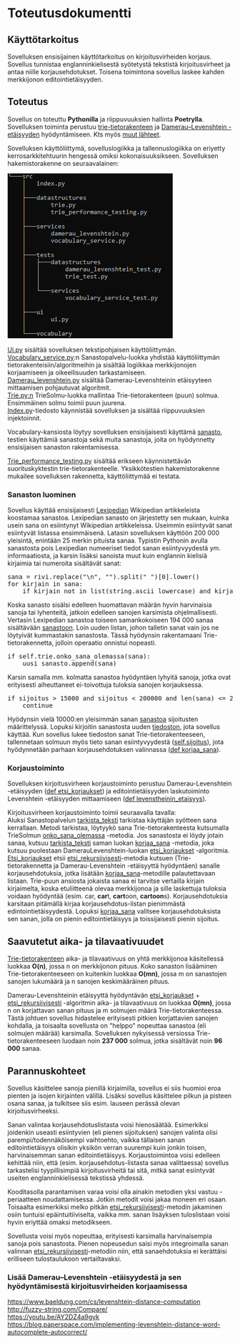 # Toteutusdokumentti

## Käyttötarkoitus

Sovelluksen ensisijainen käyttötarkoitus on kirjoitusvirheiden korjaus. Sovellus tunnistaa englanninkielisestä syötetystä tekstistä kirjoitusvirheet ja antaa niille korjausehdotukset. Toisena toimintona sovellus laskee kahden merkkijonon editointietäisyyden.

## Toteutus

Sovellus on toteuttu **Pythonilla** ja riippuvuuksien hallinta **Poetrylla**. Sovelluksen toiminta perustuu [trie-tietorakenteen](https://en.wikipedia.org/wiki/Trie) ja [Damerau–Levenshtein -etäisyyden](https://en.wikipedia.org/wiki/Damerau%E2%80%93Levenshtein_distance) hyödyntämiseen. Kts myös [muut lähteet](https://github.com/tietotuomas/Kirjoitusvirheiden-korjaaja/edit/main/dokumentit/toteutus.md#lis%C3%A4%C3%A4-dameraulevenshtein--et%C3%A4isyydest%C3%A4-ja-sen-hy%C3%B6dynt%C3%A4misest%C3%A4-kirjoitusvirhedeiden-korjaamisessa).

Sovelluksen käyttöliittymä, sovelluslogiikka ja tallennuslogiikka on eriyetty kerrosarkkitehtuurin hengessä omiksi kokonaisuuksikseen. Sovelluksen hakemistorakenne on seuraavalainen:

![Hakemistorakenne](/dokumentit/hakemistorakenne.png)


[Ui.py](/src/ui/ui.py) sisältää sovelluksen tekstipohjaisen käyttöliittymän.   
[Vocabulary_service.py](/src/services/vocabulary_service.py):n Sanastopalvelu-luokka yhdistää käyttöliittymän tietorakenteisiin/algoritmeihin ja sisältää logiikkaa merkkijonojen korjaamiseen ja oikeellisuuden tarkastamiseen.  
[Damerau_levenshtein.py](/src/services/damerau_levenshtein.py) sisältää Damerau-Levenshteinin etäisyyteen mittaamisen pohjautuvat algoritmit.  
[Trie.py:n](/src/datastructures/trie.py) TrieSolmu-luokka mallintaa Trie-tietorakenteen (puun) solmua. Ensimmäinen solmu toimii puun juurena.  
[Index.py](/src/index.py)-tiedosto käynnistää sovelluksen ja sisältää riippuvuuksien injektoinnit.  

Vocabulary-kansiosta löytyy sovelluksen ensisijaisesti käyttämä [sanasto](/src/vocabulary/modified_wiktionary.txt), testien käyttämiä sanastoja sekä muita sanastoja, joita on hyödynnetty ensisijaisen sanaston rakentamisessa.

[Trie_performance_testing.py](/src/datastructures/trie_performance_testing.py) sisältää erikseen käynnistettävän suorituskyktestin trie-tietorakenteelle. Yksikkötestien hakemistorakenne mukailee sovelluksen rakennetta, käyttöliittymää ei testata.

### Sanaston luominen

Sovellus käyttää ensisijaisesti [Lexipedian](https://en.lexipedia.org/) Wikipedian artikkeleista koostamaa sanastoa. Lexipedian sanasto on järjestetty sen mukaan, kuinka usein sana on esiintynyt Wikipedian artikkeleissa. Useimmin esiintyvät sanat esiintyvät listassa ensimmäisenä. Latasin sovelluksen käyttöön 200 000 yleisintä, enintään 25 merkin pituista sanaa. Typistin Pythonin avulla sanastosta pois Lexipedian numeeriset tiedot sanan esiintyvyydestä ym. informaatiosta, ja karsin lisäksi sanoista muut kuin englannin kielisiä kirjaimia tai numeroita sisältävät sanat:  
<pre>
sana = rivi.replace("\n", "").split(" ")[0].lower()  
for kirjain in sana: 
    if kirjain not in list(string.ascii_lowercase) and kirjain not in list(string.digits) and kirjain not in  ["'", "-"]:
</pre>

Koska sanasto sisälsi edelleen huomattavan määrän hyvin harvinaisia sanoja tai lyhenteitä, jatkoin edelleen sanojen karsimista ohjelmallisesti. Vertasin Lexipedian sanastoa toiseen samankokoiseen 194 000 sanaa sisältävään [sanastoon](http://www.gwicks.net/dictionaries.htm). Loin uuden listan, johon talletin sanat vain jos ne löytyivät kummastakin sanastosta. Tässä hyödynsin rakentamaani Trie-tietorakennetta, jolloin operaatio onnistui nopeasti.
<pre>
if self.trie.onko_sana_olemassa(sana):
    uusi_sanasto.append(sana)
</pre>

Karsin samalla mm. kolmatta sanastoa hyödyntäen lyhyitä sanoja, jotka ovat erityisesti aiheuttaneet ei-toivottuja tuloksia sanojen korjauksessa.
<pre>
if sijoitus > 15000 and sijoitus < 200000 and len(sana) <= 2:
    continue
</pre>

Hyödynsin vielä 10000:en yleisimmän sanan [sanastoa](https://englishgrammarhere.com/vocabulary/10000-most-common-words-in-english/) sijoitusten määrittelyssä. Lopuksi kirjoitin sanastosta uuden [tiedoston](/src/vocabulary/modified_wiktionary.txt), jota sovellus käyttää. Kun sovellus lukee tiedoston sanat Trie-tietorakenteeseen, tallennetaan solmuun myös tieto sanan esiintyvyydestä ([self.sijoitus](/src/datastructures/trie.py)), jota hyödynnetään parhaan korjausehdotuksen valinnassa ([def korjaa_sana](/src/services/vocabulary_service.py)).

### Korjaustoiminto

Sovelluksen kirjoitusvirheen korjaustoiminto perustuu Damerau-Levenshtein -etäisyyden ([def etsi_korjaukset](/src/services/damerau_levenshtein.py)) ja editointietäisyyden laskutoiminto Levenshtein -etäisyyden mittaamiseen ([def levenstheinin_etaisyys](/src/services/damerau_levenshtein.py)). 

Kirjoitusvirheen korjaustoiminto toimii seuraavalla tavalla:  
Aluksi Sanastopalvelun [tarkista_teksti](/src/services/vocabulary_service.py) tarkistaa käyttäjän syötteen sana kerrallaan. Metodi tarkistaa, löytyykö sana Trie-tietorakenteesta kutsumalla TrieSolmun [onko_sana_olemassa](/src/datastructures/trie.py) -metodia. Jos sanastosta ei löydy jotain sanaa, kutsuu [tarkista_teksti](/src/services/vocabulary_service.py) saman luokan [korjaa_sana](/src/services/vocabulary_service.py) -metodia, joka kutsuu puolestaan DamerauLevenshtein-luokan [etsi_korjaukset](/src/services/damerau_levenshtein.py) -algoritmia. [Etsi_korjaukset](/src/services/damerau_levenshtein.py) etsii [etsi_rekursiivisesti](/src/services/damerau_levenshtein.py)-metodia kutsuen (Trie-tietorakennetta ja Damerau-Levenshtein -etäisyyttä hyödyntäen) sanalle korjausehdotuksia, jotka lisätään [korjaa_sana](/src/services/vocabulary_service.py)-metodille palautettavaan listaan. Trie-puun ansiosta jokaista sanaa ei tarvitse vertailla kirjain kirjaimelta, koska etuliitteenä olevaa merkkijonoa ja sille laskettuja tuloksia voidaan hyödyntää (esim. car, **car**t, **cart**oon, **cartoon**s). Korjausehdotuksia karsitaan pitämällä kirjaa korjausehdotus-listan pienimmästä edintointietäisyydestä. Lopuksi [korjaa_sana](/src/services/vocabulary_service.py) valitsee korjausehdotuksista sen sanan, jolla on pienin editointietäisyys ja toissijaisesti pienin sijoitus. 

## Saavutetut aika- ja tilavaativuudet 
[Trie-tietorakenteen](/src/datastructures/trie.py) aika- ja tilavaativuus on yhtä merkkijonoa käsitellessä luokkaa **O(n)**, jossa n on merkkijonon pituus. Koko sanaston lisääminen Trie-tietorakenteeseen on kuitenkin luokkaa **O(mn)**, jossa m on sanastojen sanojen lukumäärä ja n sanojen keskimääräinen pituus.  

Damerau-Levenshteinin etäisyyttä hyödyntävän [etsi_korjaukset](/src/services/damerau_levenshtein.py) + [etsi_rekursiivisesti](/src/services/damerau_levenshtein.py) -algoritmin aika- ja tilavaativuus on luokkaa **O(mn)**, jossa n on korjattavan sanan pituus ja m solmujen määrä Trie-tietorakenteessa. Tästä johtuen sovellus hidastelee erityisesti pitkien korjattavien sanojen kohdalla, ja toisaalta sovellusta on "helppo" nopeuttaa sanastoa (eli solmujen määrää) karsimalla. Sovelluksen nykyisessä versiossa Trie-tietorakenteeseen luodaan noin **237 000** solmua, jotka sisältävät noin **96 000** sanaa.


## Parannuskohteet

Sovellus käsittelee sanoja pienillä kirjaimilla, sovellus ei siis huomioi eroa pienten ja isojen kirjainten välillä. Lisäksi sovellus käsittelee pilkun ja pisteen osana sanaa, ja tulkitsee siis esim. lauseen perässä olevan kirjoitusvirheeksi.

Sanan valintaa korjausehdotuslistasta voisi hienosäätää. Esimerkiksi joidenkin useasti esiintyvien (eli pienen sijoituksen) sanojen valinta olisi parempi/todennäköisempi vaihtoehto, vaikka tällaisen sanan editointietäisyys olisikin yksikön verran suurempi kuin jonkin toisen, harvinaisemman sanan editointietäisyys. Korjaustoimintoa voisi edelleen kehittää niin, että (esim. korjausehdotus-listasta sanaa valittaessa) sovellus tarkastelisi tyypillisimpiä kirjoitusvirheitä tai sitä, mitkä sanat esiintyvät useiten englanninkielisessä tekstissä yhdessä.

Kooditasolla parantamisen varaa voisi olla ainakin metodien yksi vastuu -periaatteen noudattamisessa. Jotkin metodit voisi jakaa moneen eri osaan. Toisaalta esimerkiksi melko pitkän [etsi_rekursiivisesti](/src/services/damerau_levenshtein.py)-metodin jakaminen osiin tuntuisi epäintuitiiviselta, vaikka mm. sanan lisäyksen tuloslistaan voisi hyvin eriyttää omaksi metodikseen.

Sovellusta voisi myös nopeuttaa, erityisesti karsimalla harvinaisempia sanoja pois sanastosta. Pienen nopeusedun saisi myös integroimalla sanan valinnan [etsi_rekursiivisesti](/src/services/damerau_levenshtein.py)-metodiin niin, että sanaehdotuksia ei kerättäisi erilliseen tulostaulukoon vertailtavaksi.

### Lisää Damerau–Levenshtein -etäisyydestä ja sen hyödyntämisestä kirjoitusvirheiden korjaamisessa
https://www.baeldung.com/cs/levenshtein-distance-computation  
http://fuzzy-string.com/Compare/  
https://youtu.be/AY2DZ4a9gyk  
https://blog.paperspace.com/implementing-levenshtein-distance-word-autocomplete-autocorrect/
